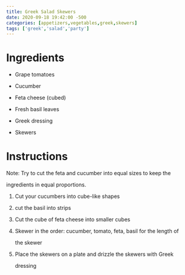 ```yaml
---
title: Greek Salad Skewers
date: 2020-09-18 19:42:00 -500
categories: [appetizers,vegetables,greek,skewers]
tags: ['greek','salad','party']
---
```


# Ingredients



-   Grape tomatoes

-   Cucumber

-   Feta cheese (cubed)

-   Fresh basil leaves

-   Greek dressing

-   Skewers



# Instructions 



Note: Try to cut the feta and cucumber into equal sizes to keep the

ingredients in equal proportions.



1.  Cut your cucumbers into cube-like shapes

2.  cut the basil into strips

3.  Cut the cube of feta cheese into smaller cubes

4.  Skewer in the order: cucumber, tomato, feta, basil for the length of

    the skewer

5.  Place the skewers on a plate and drizzle the skewers with Greek

    dressing


